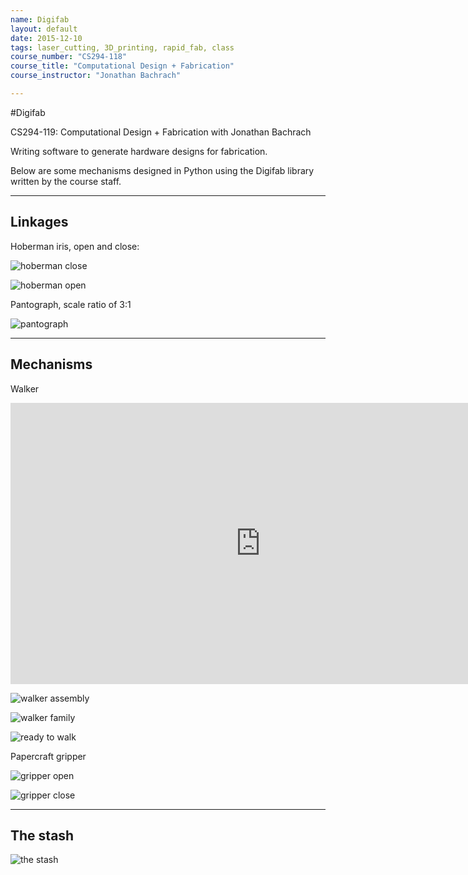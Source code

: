 ```yaml
---
name: Digifab
layout: default
date: 2015-12-10
tags: laser_cutting, 3D_printing, rapid_fab, class
course_number: "CS294-118"
course_title: "Computational Design + Fabrication"
course_instructor: "Jonathan Bachrach"

---
```


#Digifab

CS294-119: Computational Design + Fabrication with Jonathan Bachrach

Writing software to generate hardware designs for fabrication.

Below are some mechanisms designed in Python using the Digifab library written by the course staff. 

---

## Linkages 

Hoberman iris, open and close:

![hoberman close](https://farm1.staticflickr.com/609/23534383689_7b2c420bca_c.jpg "optional title")

![hoberman open]( https://farm1.staticflickr.com/648/23274068424_2ab00ea215_c.jpg "another title")

Pantograph, scale ratio of 3:1

![pantograph](https://farm6.staticflickr.com/5835/23876145646_270645c6b5_c.jpg "pantograph, 1 to 3")


---

## Mechanisms 

Walker

<iframe src="https://player.vimeo.com/video/150847665?color=ff0179&title=0&byline=0&portrait=0" width="800" height="450" frameborder="0" webkitallowfullscreen mozallowfullscreen allowfullscreen></iframe>

![walker assembly](https://farm1.staticflickr.com/659/23735392771_5748e4022c_c.jpg "alt text")

![walker family](https://farm1.staticflickr.com/772/23735384371_e7b613f019_c.jpg "family of walkers ")

![ready to walk ](https://farm6.staticflickr.com/5626/23791754776_984567b8b9_c.jpg "walker assembled with gear")

Papercraft gripper

![gripper open](https://farm6.staticflickr.com/5833/23817856145_86a32dd8b3_c.jpg "open gripper")

![gripper close](https://farm1.staticflickr.com/745/23791748756_7d91fbc6d2_c.jpg "closed paper gripper")


---

## The stash

![the stash ](https://farm6.staticflickr.com/5698/23606567510_b50b29a767_b.jpg "the stash")



